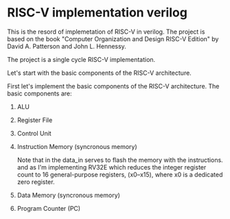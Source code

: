# RISC-V implementation verilog

This is the resord of implemetation of RISC-V in verilog. The project is based on the book "Computer Organization and Design RISC-V Edition" by David A. Patterson and John L. Hennessy.

The project is a single cycle RISC-V implementation. 

Let's start with the basic components of the RISC-V architecture.

First let's implement the basic components of the RISC-V architecture. The basic components are:
1. ALU
2. Register File
3. Control Unit
4. Instruction Memory (syncronous memory)
    
    Note that in the data_in serves to flash the memory with the instructions.
    and as I'm implementing RV32E which reduces the integer register count to 16 general-purpose registers, (x0–x15), where x0 is a dedicated zero register.
5. Data Memory (syncronous memory)
6. Program Counter (PC)
